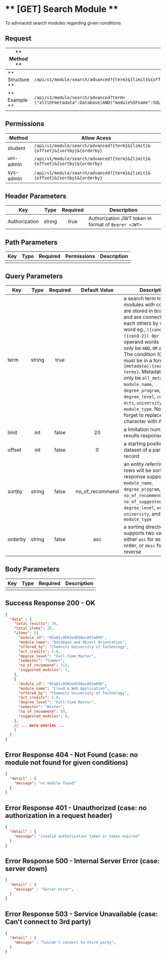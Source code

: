 # ** [GET] Search Module **

To advnaced search modules regarding given conditions

## Request

| ** Method **     | GET                                                                         |
| ---------------- | --------------------------------------------------------------------------- |
| ** Structure **  | `/api/v1/module/search/advanced?{term}&{limit}&{offset}&{sortby}&{orderby}` |
| ** Example **    | `/api/v1/module/search/advanced?term=("all%5Fmetadata":Database)AND("module%5Fname":SQL)NOT("content":Mongo)&limit=100&offset=10&sortby=degree_program&orderby=desc` |

## Permissions

| Method          | Allow Acess                                                                  |
| ----------------| ---------------------------------------------------------------------------- |
| student         | `/api/v1/module/search/advanced?{term}&{limit}&{offset}&{sortby}&{orderby}`  |
| uni-admin       | `/api/v1/module/search/advanced?{term}&{limit}&{offset}&{sortby}&{orderby}`  |
| sys-admin       | `/api/v1/module/search/advanced?{term}&{limit}&{offset}&{sortby}&{orderby}`  |

## Header Parameters

| Key                 | Type       | Required  | Description                                         |
| ------------------- | :--------: | :-------: | --------------------------------------------------- |
| Authorization       | string     | true      | Authorization JWT token in format of `Bearer <JWT>` |

## Path Parameters

| Key       | Type      | Required     | Permissions  | Description                     |
| --------- | :-------: | :----------: | :----------: | ------------------------------- |
|           |           |              |              |                                 |

## Query Parameters

| Key       | Type      | Required     |  Default Value  | Description                                                 |
| --------- | :-------: | :----------: | :-------------: | ----------------------------------------------------------- |
| term      | string    | true         |                 | a search term to acquire modules with conditions are stored in brackets and are connected to each others by operand word eg., `({cond-1}) Opr ({cond-2}) Opr ...`. The operand words (Opr) can only be `AND`, `OR` and `NOT`. The condition (Cond) must be in a format of `{metadata}:{search-terms}`. Metadata can only be `all_metadata`, `module_name`, `degree_program`, `degree_level`, `content`, `ects`, `university`,  and `module_type`. Note: Don't forget to replace special character with ACII in hex |
| limit     | int       | false        | 20              | a limitation number of results response                     |
| offset    | int       | false        | 0               | a starting position in the dataset of a particular record   |
| sortby    | string    | false        | no_of_recommend | an entity referring how rows will be sorted in the response supports only `module_name`, `degree_program`, `no_of_recommend`, `no_of_suggested_modules`, `degree_level`, `ects`, `university`,  and `module_type` |
| orderby   | string    | false        | asc             | a sorting direction supports two values, either `asc` for ascending order, or `desc` for the reverse  |

## Body Parameters

| Key          | Type         | Required     | Description                               |
| ------------ | :----------: | :----------: | ----------------------------------------- |
|              |              |              |                                           |


## Success Response 200 - OK
```json
{
  "data" : {
    "total_results": 76,
    "total_items": 20,
    "items": [{
      "module_id": "65a81c0502ed558ac053a095",
      "module_name": "Database and Object Orientation",
      "offered_by": "Chemnitz University of Technology",
      "ect_credits": 5.0,
      "degree_level": "Full-time Master",
      "semester": "Summer",
      "no_of_recommend": 213,
      "suggested_modules": 7,
    },
    {
      "module_id": "65a81c0502ed558ac053a096",
      "module_name": "Cloud & Web Application",
      "offered_by": "Chemnitz University of Technology",
      "ect_credits": 5.0,
      "degree_level": "Full-time Master",
      "semester": "Winter",
      "no_of_recommend": 89,
      "suggested_modules": 8,
    },
    // ... more entries ...
    ]
  }
}
```


## Error Response 404 - Not Found (case: no module not found for given conditions)
```json
{
  "detail" : {
    "message": "no module found"
  }
}
```

## Error Response 401 - Unauthorized (case: no authorization in a request header)
```json
{
  "detail" : {
    "message": "invalid authorization token or token expired"
  }
}
```

## Error Response 500 - Internal Server Error (case: server down)
```json
{
  "detail" : {
    "message" : "Server error",
  }
}
```

## Error Response 503 - Service Unavailable (case: Can't connect to 3rd party)
```json
{
  "detail" : {
    "message" : "Couldn't connect to third party",
  }
}
```
